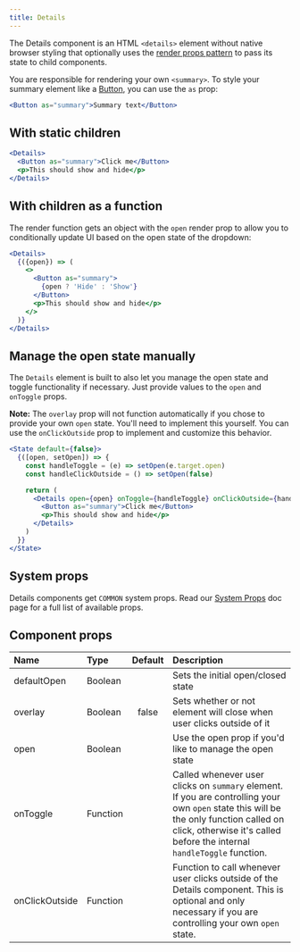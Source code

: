 ```yaml
---
title: Details
---
```


The Details component is an HTML `<details>` element without native browser styling that optionally uses the [render props pattern](https://reactjs.org/docs/render-props.html) to pass its state to child components.

You are responsible for rendering your own `<summary>`. To style your summary element like a [Button](./Button), you can use the `as` prop:

```jsx
<Button as="summary">Summary text</Button>
```

## With static children
```jsx live
<Details>
  <Button as="summary">Click me</Button>
  <p>This should show and hide</p>
</Details>

```

## With children as a function
The render function gets an object with the `open` render prop to allow you to conditionally update UI based on the open state of the dropdown:

```jsx live
<Details>
  {({open}) => (
    <>
      <Button as="summary">
        {open ? 'Hide' : 'Show'}
      </Button>
      <p>This should show and hide</p>
    </>
  )}
</Details>
```

## Manage the open state manually
The `Details` element is built to also let you manage the open state and toggle functionality if necessary. Just provide values to the `open` and `onToggle` props.

**Note:** The `overlay` prop will not function automatically if you chose to provide your own `open` state. You'll need to implement this yourself. You can use the `onClickOutside` prop to implement and customize this behavior.

```jsx live
<State default={false}>
  {([open, setOpen]) => {
    const handleToggle = (e) => setOpen(e.target.open)
    const handleClickOutside = () => setOpen(false)

    return (
      <Details open={open} onToggle={handleToggle} onClickOutside={handleClickOutside} overlay>
        <Button as="summary">Click me</Button>
        <p>This should show and hide</p>
      </Details>
    )
  }}
</State>
```

## System props

Details components get `COMMON` system props. Read our [System Props](/system-props) doc page for a full list of available props.

## Component props

| Name | Type | Default | Description |
| :- | :- | :-: | :- |
| defaultOpen | Boolean | | Sets the initial open/closed state |
| overlay | Boolean | false | Sets whether or not element will close when user clicks outside of it |
| open | Boolean | | Use the open prop if you'd like to manage the open state |
| onToggle | Function | | Called whenever user clicks on `summary` element. If you are controlling your own `open` state this will be the only function called on click, otherwise it's called before the internal `handleToggle` function.|
| onClickOutside | Function | | Function to call whenever user clicks outside of the Details component. This is optional and only necessary if you are controlling your own `open` state. |
